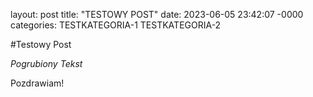 layout: post
title: "TESTOWY POST"
date: 2023-06-05 23:42:07 -0000
categories: TESTKATEGORIA-1 TESTKATEGORIA-2

<link type="text/css" rel="stylesheet" href="/styles/style.css" />
#Testowy Post

_Pogrubiony Tekst_

Pozdrawiam!

